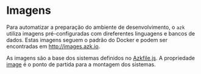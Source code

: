 # Imagens

Para automatizar a preparação do ambiente de desenvolvimento, o `azk` utiliza imagens pré-configuradas com direferentes linguagens e bancos de dados. Estas imagens seguem o padrão do Docker e podem ser encontradas em http://images.azk.io.

As imagens são a base dos sistemas definidos no [Azkfile.js](../azkfilejs/README.md). A propriedade [image](../azkfilejs/image.md) é o ponto de partida para a montagem dos sistemas.
